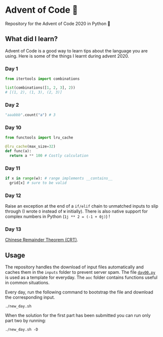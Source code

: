 # Advent of Code :santa:

Repository for the Advent of Code 2020 in Python :snake:

## What did I learn?

Advent of Code is a good way to learn tips about the language you are using. Here is some of the things I learnt during advent 2020.

### Day 1

```python
from itertools import combinations

list(combinations([1, 2, 3], 2))
# [(1, 2), (1, 3), (2, 3)]
```

### Day 2

```python
"aaabbb".count("a") # 3
```

### Day 10

```python
from functools import lru_cache

@lru_cache(max_size=32)
def func(a):
  return a ** 100 # Costly calculation
```

### Day 11

```python
if x in range(w): # range implements __contains__
  grid[x] # sure to be valid
```

### Day 12

Raise an exception at the end of a `if/elif` chain to unmatched inputs to slip through (I wrote `O` instead of `W` initially). There is also native support for complex numbers in Python (`1j ** 2 = (-1 + 0j)`) !


### Day 13

[Chinese Remainder Theorem (CRT)](https://en.wikipedia.org/wiki/Chinese_remainder_theorem).

## Usage

The repository handles the download of input files automatically and caches them in the `inputs` folder to prevent server spam. The file [`day00.py`](https://github.com/Pangoraw/AoC/blob/main/days/day00.py) is used as a template for everyday. The `aoc` folder contains functions useful in common situations.

Every day, run the following command to bootstrap the file and download the corresponding input.

```
./new_day.sh
```

When the solution for the first part has been submitted you can run only part two by running:

```
./new_day.sh -D
```

